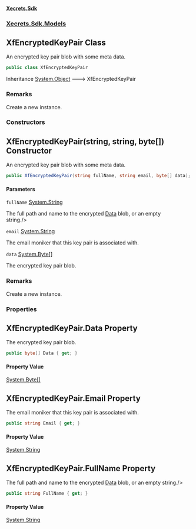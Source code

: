 #### [Xecrets.Sdk](index.md 'index')
### [Xecrets.Sdk.Models](Xecrets.Sdk.Models.md 'Xecrets.Sdk.Models')

## XfEncryptedKeyPair Class

An encrypted key pair blob with some meta data.

```csharp
public class XfEncryptedKeyPair
```

Inheritance [System.Object](https://docs.microsoft.com/en-us/dotnet/api/System.Object 'System.Object') &#129106; XfEncryptedKeyPair

### Remarks
Create a new instance.
### Constructors

<a name='Xecrets.Sdk.Models.XfEncryptedKeyPair.XfEncryptedKeyPair(string,string,byte[])'></a>

## XfEncryptedKeyPair(string, string, byte[]) Constructor

An encrypted key pair blob with some meta data.

```csharp
public XfEncryptedKeyPair(string fullName, string email, byte[] data);
```
#### Parameters

<a name='Xecrets.Sdk.Models.XfEncryptedKeyPair.XfEncryptedKeyPair(string,string,byte[]).fullName'></a>

`fullName` [System.String](https://docs.microsoft.com/en-us/dotnet/api/System.String 'System.String')

The full path and name to the encrypted [Data](Xecrets.Sdk.Models.XfEncryptedKeyPair.md#Xecrets.Sdk.Models.XfEncryptedKeyPair.Data 'Xecrets.Sdk.Models.XfEncryptedKeyPair.Data') blob, or an empty  
            string./>

<a name='Xecrets.Sdk.Models.XfEncryptedKeyPair.XfEncryptedKeyPair(string,string,byte[]).email'></a>

`email` [System.String](https://docs.microsoft.com/en-us/dotnet/api/System.String 'System.String')

The email moniker that this key pair is associated with.

<a name='Xecrets.Sdk.Models.XfEncryptedKeyPair.XfEncryptedKeyPair(string,string,byte[]).data'></a>

`data` [System.Byte](https://docs.microsoft.com/en-us/dotnet/api/System.Byte 'System.Byte')[[]](https://docs.microsoft.com/en-us/dotnet/api/System.Array 'System.Array')

The encrypted key pair blob.

### Remarks
Create a new instance.
### Properties

<a name='Xecrets.Sdk.Models.XfEncryptedKeyPair.Data'></a>

## XfEncryptedKeyPair.Data Property

The encrypted key pair blob.

```csharp
public byte[] Data { get; }
```

#### Property Value
[System.Byte](https://docs.microsoft.com/en-us/dotnet/api/System.Byte 'System.Byte')[[]](https://docs.microsoft.com/en-us/dotnet/api/System.Array 'System.Array')

<a name='Xecrets.Sdk.Models.XfEncryptedKeyPair.Email'></a>

## XfEncryptedKeyPair.Email Property

The email moniker that this key pair is associated with.

```csharp
public string Email { get; }
```

#### Property Value
[System.String](https://docs.microsoft.com/en-us/dotnet/api/System.String 'System.String')

<a name='Xecrets.Sdk.Models.XfEncryptedKeyPair.FullName'></a>

## XfEncryptedKeyPair.FullName Property

The full path and name to the encrypted [Data](Xecrets.Sdk.Models.XfEncryptedKeyPair.md#Xecrets.Sdk.Models.XfEncryptedKeyPair.Data 'Xecrets.Sdk.Models.XfEncryptedKeyPair.Data') blob, or an empty string./>

```csharp
public string FullName { get; }
```

#### Property Value
[System.String](https://docs.microsoft.com/en-us/dotnet/api/System.String 'System.String')